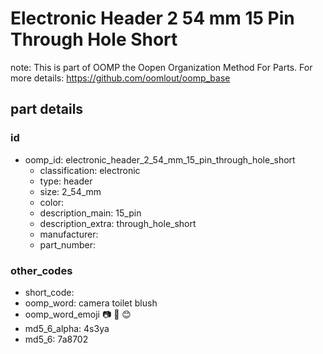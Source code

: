 # Electronic Header 2 54 mm 15 Pin Through Hole Short  

note: This is part of OOMP the Oopen Organization Method For Parts. For more details: https://github.com/oomlout/oomp_base

##  part details





### id
* oomp_id: electronic_header_2_54_mm_15_pin_through_hole_short
  * classification: electronic
  * type: header
  * size: 2_54_mm
  * color: 
  * description_main: 15_pin
  * description_extra: through_hole_short
  * manufacturer: 
  * part_number: 

### other_codes
* short_code: 
* oomp_word: camera toilet blush
* oomp_word_emoji :camera: :toilet: :blush:
* md5_6_alpha: 4s3ya
* md5_6: 7a8702